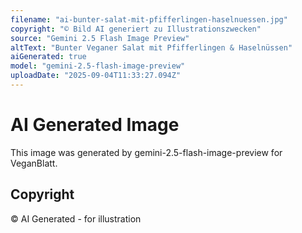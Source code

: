 ```yaml
---
filename: "ai-bunter-salat-mit-pfifferlingen-haselnuessen.jpg"
copyright: "© Bild AI generiert zu Illustrationszwecken"
source: "Gemini 2.5 Flash Image Preview"
altText: "Bunter Veganer Salat mit Pfifferlingen & Haselnüssen"
aiGenerated: true
model: "gemini-2.5-flash-image-preview"
uploadDate: "2025-09-04T11:33:27.094Z"
---
```


# AI Generated Image

This image was generated by gemini-2.5-flash-image-preview for VeganBlatt.

## Copyright
© AI Generated - for illustration
